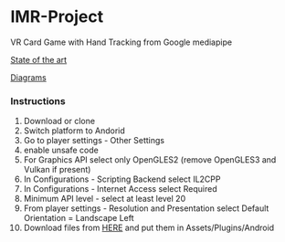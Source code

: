 # IMR-Project
VR Card Game with Hand Tracking from Google mediapipe

[State of the art](https://docs.google.com/document/d/1cLtgs91lIk7X3x6KeSVk1Dz6ZBXcBMvxHz38YF9XC3U/edit?usp=sharing)

[Diagrams](https://docs.google.com/document/d/1F_qM_PD-cV0l2FH6opfK4cXf99TEX4qFkmQRG7E9zBQ/edit?usp=sharing)

### Instructions
1. Download or clone
2. Switch platform to Andorid
3. Go to player settings - Other Settings
4. enable unsafe code
5. For Graphics API select only OpenGLES2 (remove OpenGLES3 and Vulkan if present)
6. In Configurations - Scripting Backend select IL2CPP 
7. In Configurations - Internet Access select Required
8. Minimum API level - select at least level 20
9. From player settings - Resolution and Presentation select Default Orientation = Landscape Left
10. Download files from [HERE](https://drive.google.com/drive/folders/1VxySip6oIbc8r-wKr0a1e-31ek9ycdF7?usp=sharing) and put them in Assets/Plugins/Android
